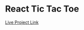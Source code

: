 # React Tic Tac Toe
[Live Project Link](https://dave-rushabh-github-io-react-tic-tac-toe.netlify.app/)

